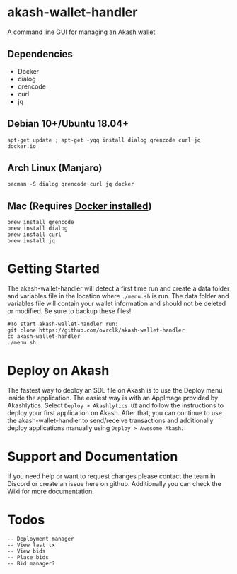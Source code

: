 # akash-wallet-handler

A command line GUI for managing an Akash wallet

## Dependencies

- Docker
- dialog
- qrencode
- curl
- jq

## Debian 10+/Ubuntu 18.04+
```
apt-get update ; apt-get -yqq install dialog qrencode curl jq docker.io 
```
## Arch Linux (Manjaro)
```
pacman -S dialog qrencode curl jq docker
```
## Mac (Requires [Docker installed](https://docs.docker.com/desktop/mac/install/))
```
brew install qrencode
brew install dialog
brew install curl
brew install jq
```

# Getting Started

The akash-wallet-handler will detect a first time run and create a data folder and variables file in the location where `./menu.sh` is run.  The data folder and variables file will contain your wallet information and should not be deleted or modified.  Be sure to backup these files!

```
#To start akash-wallet-handler run:
git clone https://github.com/ovrclk/akash-wallet-handler
cd akash-wallet-handler
./menu.sh
```

# Deploy on Akash

The fastest way to deploy an SDL file on Akash is to use the Deploy menu inside the application.  The easiest way is with an AppImage provided by Akashlytics.  Select `Deploy > Akashlytics UI` and follow the instructions to deploy your first application on Akash.  After that, you can continue to use the akash-wallet-handler to send/receive transactions and additionally deploy applications manually using `Deploy > Awesome Akash`.

# Support and Documentation

If you need help or want to request changes please contact the team in Discord or create an issue here on github.
Additionally you can check the Wiki for more documentation.

# Todos
```
-- Deployment manager
-- View last tx
-- View bids
-- Place bids
-- Bid manager?
```
